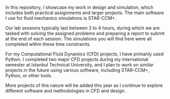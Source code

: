 In this repository, I showcase my work in design and simulation, which includes both practical assignments and larger projects. The main software I use for fluid mechanics simulations is STAR-CCM+. 

Our lab sessions typically last between 2 to 4 hours, during which we are tasked with solving the assigned problems and preparing a report to submit at the end of each session. The simulations you will find here were all completed within these time constraints.

For my Computational Fluid Dynamics (CFD) projects, I have primarily used Python. I completed two major CFD projects during my international semester at Istanbul Technical University, and I plan to work on similar projects in the future using various software, including STAR-CCM+, Python, or other tools.

More projects of this nature will be added this year as I continue to explore different software and methodologies in CFD and design.
